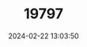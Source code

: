 ---
title: "19797"
category: "Sacalia quadriocellata"
draft: false
date: 2024-02-22 13:03:50
languages:
  English: ["Four-eyed Turtle"]
---